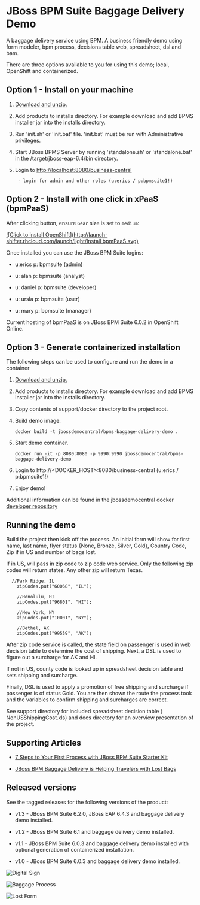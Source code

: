 JBoss BPM Suite Baggage Delivery Demo
=====================================
A baggage delivery service using BPM. A business friendly demo using form modeler, bpm process,
decisions table web, spreadsheet, dsl and bam.  

There are three options available to you for using this demo; local, OpenShift and containerized.


Option 1 - Install on your machine
----------------------------------
1. [Download and unzip.](https://github.com/jbossdemocentral/bpms-baggage-delivery-demo/archive/master.zip)

2. Add products to installs directory. For example download and add BPMS installer jar into the installs directory.

3. Run 'init.sh' or 'init.bat' file. 'init.bat' must be run with Administrative privileges.

4. Start JBoss BPMS Server by running 'standalone.sh' or 'standalone.bat' in the <path-to-project>/target/jboss-eap-6.4/bin directory.

5. Login to [http://localhost:8080/business-central](http://localhost:8080/business-central)

    ```
     - login for admin and other roles (u:erics / p:bpmsuite1!)
    ```


Option 2 - Install with one click in xPaaS (bpmPaaS)
----------------------------------------------------
After clicking button, ensure `Gear` size is set to `medium`:
  
[![Click to install OpenShift](http://launch-shifter.rhcloud.com/launch/light/Install bpmPaaS.svg)](https://openshift.redhat.com/app/console/application_type/custom?&cartridges[]=https://raw.githubusercontent.com/jbossdemocentral/cartridge-bpmPaaS-baggage-delivery-demo/master/metadata/manifest.yml&name=baggagedelivery&gear_profile=medium&initial_git_url=)

Once installed you can use the JBoss BPM Suite logins: 

   * u:erics   p: bpmsuite  (admin)

   * u: alan   p: bpmsuite  (analyst)

   * u: daniel p: bpmsuite (developer)

   * u: ursla  p: bpmsuite (user)

   * u: mary   p: bpmsuite (manager)

Current hosting of bpmPaaS is on JBoss BPM Suite 6.0.2 in OpenShift Online.


Option 3 - Generate containerized installation
----------------------------------------------
The following steps can be used to configure and run the demo in a container

1. [Download and unzip.](https://github.com/jbossdemocentral/bpms-baggage-delivery-demo/archive/master.zip)

2. Add products to installs directory. For example download and add BPMS installer jar into the installs directory.

3. Copy contents of support/docker directory to the project root.

4. Build demo image.

	```
	docker build -t jbossdemocentral/bpms-baggage-delivery-demo .
	```
5. Start demo container.

	```
	docker run -it -p 8080:8080 -p 9990:9990 jbossdemocentral/bpms-baggage-delivery-demo
	```
6. Login to http://&lt;DOCKER_HOST&gt;:8080/business-central (u:erics / p:bpmsuite1!)

7. Enjoy demo!

Additional information can be found in the jbossdemocentral docker [developer repository](https://github.com/jbossdemocentral/docker-developer)


Running the demo
----------------
Build the project then kick off the process. An initial form will show for first name, last name, 
flyer status {None, Bronze, Silver, Gold}, Country Code, Zip if in US and number of bags lost.  

If in US, will pass in zip code to zip code web service. Only the following zip codes will return 
states. Any other zip will return Texas.

	  //Park Ridge, IL
		zipCodes.put("60068", "IL");
		
		//Honolulu, HI
		zipCodes.put("96801", "HI");
		
		//New York, NY
		zipCodes.put("10001", "NY");
		
		//Bethel, AK
		zipCodes.put("99559", "AK");

After zip code service is called, the state field on passenger is used in web decision table to 
determine the cost of shipping.  Next, a DSL is used to figure out a surcharge for AK and HI.  

If not in US, county code is looked up in spreadsheet decision table and sets shipping and surcharge.

Finally, DSL is used to apply a promotion of free shipping and surcharge if passenger is of status Gold. 
You are then shown the route the process took and the variables to confirm shipping and surcharges are correct.

See support directory for included spreadsheet decision table ( NonUSShippingCost.xls) and docs directory for 
an overview presentation of the project.


Supporting Articles
-------------------
- [7 Steps to Your First Process with JBoss BPM Suite Starter	Kit](http://www.schabell.org/2015/08/7-steps-first-process-jboss-bpmsuite-starter-kit.html)

- [JBoss BPM Baggage Delivery is Helping Travelers with Lost Bags](http://www.schabell.org/2015/03/jboss-bpmsuite-helping-travelers-with-lost-bags.html)


Released versions
-----------------
See the tagged releases for the following versions of the product:

- v1.3 - JBoss BPM Suite 6.2.0, JBoss EAP 6.4.3 and baggage delivery demo installed.

- v1.2 - JBoss BPM Suite 6.1 and baggage delivery demo installed.

- v1.1 - JBoss BPM Suite 6.0.3 and baggage delivery demo installed with optional generation of containerized installation.

- v1.0 - JBoss BPM Suite 6.0.3 and baggage delivery demo installed.

![Digital Sign](https://github.com/jbossdemocentral/bpms-baggage-delivery-demo/blob/master/docs/demo-images/digi-sign.jpg?raw=true)

![Baggage Process](https://github.com/jbossdemocentral/bpms-baggage-delivery-demo/blob/master/docs/demo-images/baggage-process.png?raw=true)

![Lost Form](https://github.com/jbossdemocentral/bpms-baggage-delivery-demo/blob/master/docs/demo-images/baggage-lost-form.png?raw=true)

